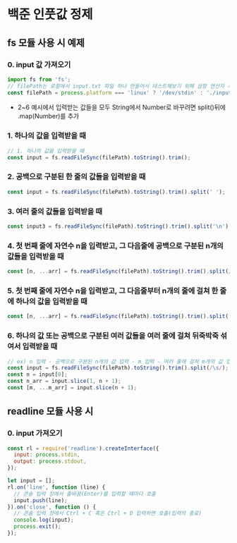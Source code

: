 # 백준 인풋값 정제

## fs 모듈 사용 시 예제

### 0. input 값 가져오기

```js
import fs from 'fs';
// filePath는 로컬에서 input.txt 파일 하나 만들어서 테스트해보기 위해 삼항 연산자 사용. 제출용은 '/dev/stdin'만 써도 상관없음
const filePath = process.platform === 'linux' ? '/dev/stdin' : './input.txt';
```

- 2~6 예시에서 입력받는 값들을 모두 String에서 Number로 바꾸려면 split()뒤에 .map(Number)를 추가

### 1. 하나의 값을 입력받을 때

```js
// 1. 하나의 값을 입력받을 때
const input = fs.readFileSync(filePath).toString().trim();
```

### 2. 공백으로 구분된 한 줄의 값들을 입력받을 때

```js
const input = fs.readFileSync(filePath).toString().trim().split(' ');
```

### 3. 여러 줄의 값들을 입력받을 때

```js
const input3 = fs.readFileSync(filePath).toString().trim().split('\n');
```

### 4. 첫 번째 줄에 자연수 n을 입력받고, 그 다음줄에 공백으로 구분된 n개의 값들을 입력받을 때

```js
const [n, ...arr] = fs.readFileSync(filePath).toString().trim().split(/\s/);
```

### 5. 첫 번째 줄에 자연수 n을 입력받고, 그 다음줄부터 n개의 줄에 걸쳐 한 줄에 하나의 값을 입력받을 때

```js
const [n, ...arr] = fs.readFileSync(filePath).toString().trim().split('\n');
```

### 6. 하나의 값 또는 공백으로 구분된 여러 값들을 여러 줄에 걸쳐 뒤죽박죽 섞여서 입력받을 때

```js
// ex) n 입력 - 공백으로 구분된 n개의 값 입력 - m 입력 - 여러 줄에 걸쳐 m개의 값 입력
const input = fs.readFileSync(filePath).toString().trim().split(/\s/);
const n = input[0];
const n_arr = input.slice(1, n + 1);
const [m, ...m_arr] = input.slice(n + 1);
```

## readline 모듈 사용 시

### 0. input 가져오기

```js
const rl = require('readline').createInterface({
  input: process.stdin,
  output: process.stdout,
});

let input = [];
rl.on('line', function (line) {
  // 콘솔 입력 창에서 줄바꿈(Enter)를 입력할 때마다 호출
  input.push(line);
}).on('close', function () {
  // 콘솔 입력 창에서 Ctrl + C 혹은 Ctrl + D 입력하면 호출(입력의 종료)
  console.log(input);
  process.exit();
});
```
